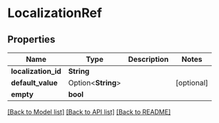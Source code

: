 # LocalizationRef

## Properties

Name | Type | Description | Notes
------------ | ------------- | ------------- | -------------
**localization_id** | **String** |  | 
**default_value** | Option<**String**> |  | [optional]
**empty** | **bool** |  | 

[[Back to Model list]](../README.md#documentation-for-models) [[Back to API list]](../README.md#documentation-for-api-endpoints) [[Back to README]](../README.md)


